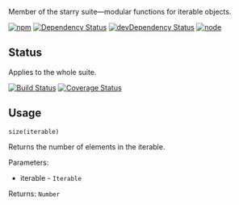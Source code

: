Member of the starry suite—modular functions for iterable objects.

[![npm](https://img.shields.io/npm/v/starry.size.svg?style=flat-square)](https://www.npmjs.com/package/starry.size) [![Dependency Status](https://img.shields.io/david/starry.size.svg?style=flat-square)](https://david-dm.org/starry.size) [![devDependency Status](https://img.shields.io/david/dev/starry.size.svg?style=flat-square)](https://david-dm.org/starry.size#info=devDependencies) [![node](https://img.shields.io/node/v/starry.size.svg?style=flat-square)](https://nodejs.org/en/download/)

## Status

Applies to the whole suite.

[![Build Status](https://img.shields.io/travis/seangenabe/starry.svg?style=flat-square)](https://travis-ci.org/seangenabe/starry) [![Coverage Status](https://img.shields.io/coveralls/seangenabe/starry.svg?style=flat-square)](https://coveralls.io/github/seangenabe/starry)

## Usage

`size(iterable)`

Returns the number of elements in the iterable.

Parameters:
* iterable - `Iterable`

Returns: `Number`


  